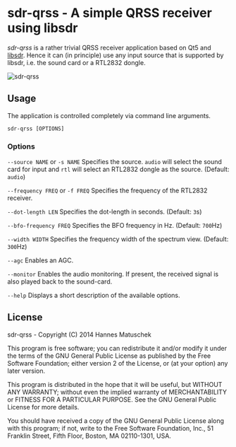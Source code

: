 # sdr-qrss - A simple QRSS receiver using libsdr
_sdr-qrss_ is a rather trivial QRSS receiver application based on Qt5 and <a href="https://github.com/hmatuschek/libsdr" target="_blank">libsdr</a>. Hence it can (in principle) use any input source that is supported by libsdr, i.e. the sound card or a RTL2832 dongle. 

<img src="http://i57.tinypic.com/eiuiw0.png" alt="sdr-qrss">


## Usage
The application is controlled completely via command line arguments. 

```
sdr-qrss [OPTIONS]
```

### Options

`--source NAME` or `-s NAME` Specifies the source. `audio` will select the sound card for input and `rtl` will select an RTL2832 dongle as the source. (Default: `audio`)

`--frequency FREQ` or `-f FREQ` Specifies the frequency of the RTL2832 receiver.

`--dot-length LEN` Specifies the dot-length in seconds. (Default: `3`s)

`--bfo-frequency FREQ` Specifies the BFO frequency in Hz. (Default: `700`Hz)

`--width WIDTH` Specifies the frequency width of the spectrum view. (Default: `300`Hz)

`--agc` Enables an AGC.

`--monitor` Enables the audio monitoring. If present, the received signal is also played back to the sound-card.

`--help` Displays a short description of the available options.


## License 
sdr-qrss - Copyright (C) 2014 Hannes Matuschek

This program is free software; you can redistribute it and/or modify it under the terms of the GNU General Public License as published by the Free Software Foundation; either version 2 of the License, or (at your option) any later version.

This program is distributed in the hope that it will be useful, but WITHOUT ANY WARRANTY; without even the implied warranty of MERCHANTABILITY or FITNESS FOR A PARTICULAR PURPOSE. See the GNU General Public License for more details.

You should have received a copy of the GNU General Public License along with this program; if not, write to the Free Software Foundation, Inc., 51 Franklin Street, Fifth Floor, Boston, MA 02110-1301, USA.

